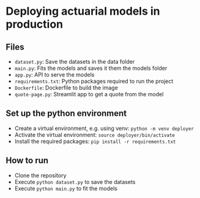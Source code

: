 # Deploying actuarial models in production

## Files

- `dataset.py`: Save the datasets in the data folder
- `main.py`: Fits the models and saves it them the models folder
- `app.py`: API to serve the models
- `requirements.txt`: Python packages required to run the project
- `Dockerfile`: Dockerfile to build the image
- `quote-page.py`: Streamlit app to get a quote from the model

## Set up the python environment

- Create a virtual environment, e.g. using venv: `python -m venv deployer`
- Activate the virtual environment: `source deployer/bin/activate`
- Install the required packages: `pip install -r requirements.txt`


## How to run

- Clone the repository
- Execute `python dataset.py` to save the datasets
- Execute `python main.py` to fit the models